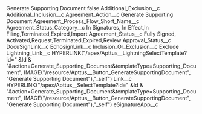 <?xml version="1.0" encoding="UTF-8"?>
<CustomMetadata xmlns="http://soap.sforce.com/2006/04/metadata" xmlns:xsi="http://www.w3.org/2001/XMLSchema-instance" xmlns:xsd="http://www.w3.org/2001/XMLSchema">
    <label>Generate Supporting Document</label>
    <protected>false</protected>
    <values>
        <field>Additional_Exclusion__c</field>
        <value xsi:nil="true"/>
    </values>
    <values>
        <field>Additional_Inclusion__c</field>
        <value xsi:nil="true"/>
    </values>
    <values>
        <field>Agreement_Action__c</field>
        <value xsi:type="xsd:string">Generate Supporting Document</value>
    </values>
    <values>
        <field>Agreement_Process_Flow_Short_Name__c</field>
        <value xsi:nil="true"/>
    </values>
    <values>
        <field>Agreement_Status_Category__c</field>
        <value xsi:type="xsd:string">In Signatures, In Effect,In Filing,Terminated,Expired,Import</value>
    </values>
    <values>
        <field>Agreement_Status__c</field>
        <value xsi:type="xsd:string">Fully Signed, Activated,Request,Terminated,Expired,Review</value>
    </values>
    <values>
        <field>Approval_Status__c</field>
        <value xsi:nil="true"/>
    </values>
    <values>
        <field>DocuSignLink__c</field>
        <value xsi:nil="true"/>
    </values>
    <values>
        <field>EchosignLink__c</field>
        <value xsi:nil="true"/>
    </values>
    <values>
        <field>Inclusion_Or_Exclusion__c</field>
        <value xsi:type="xsd:string">Exclude</value>
    </values>
    <values>
        <field>Lightning_Link__c</field>
        <value xsi:type="xsd:string">HYPERLINK(&quot;/apex/Apttus__LightningSelectTemplate?id=&quot; &amp;Id &amp; &quot;&amp;action=Generate_Supporting_Document&amp;templateType=Supporting_Document&quot;, IMAGE(&quot;/resource/Apttus__Button_GenerateSupportingDocument&quot;, &quot;Generate Supporting Document&quot;),&quot;_self&quot;)</value>
    </values>
    <values>
        <field>Link__c</field>
        <value xsi:type="xsd:string">HYPERLINK(&quot;/apex/Apttus__SelectTemplate?id=&quot; &amp;Id &amp; &quot;&amp;action=Generate_Supporting_Document&amp;templateType=Supporting_Document&quot;, IMAGE(&quot;/resource/Apttus__Button_GenerateSupportingDocument&quot;, &quot;Generate Supporting Document&quot;),&quot;_self&quot;)</value>
    </values>
    <values>
        <field>eSignatureApp__c</field>
        <value xsi:nil="true"/>
    </values>
</CustomMetadata>
